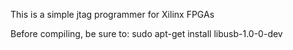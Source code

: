 

This is a simple jtag programmer for Xilinx FPGAs

Before compiling, be sure to:
    sudo apt-get install libusb-1.0-0-dev



